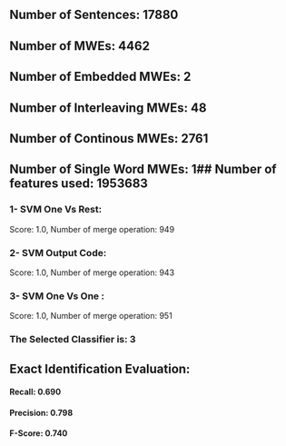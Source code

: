 ## Number of Sentences: 17880
## Number of MWEs: 4462

## Number of Embedded MWEs: 2

## Number of Interleaving MWEs: 48

## Number of Continous MWEs: 2761
## Number of Single Word MWEs: 1## Number of features used: 1953683

### 1- SVM One Vs Rest: 
Score: 1.0, Number of merge operation: 949
### 2- SVM Output Code: 
Score: 1.0, Number of merge operation: 943
### 3- SVM One Vs One : 
Score: 1.0, Number of merge operation: 951
### The Selected Classifier is: 3
## Exact Identification Evaluation: 
#### Recall: 0.690
#### Precision: 0.798
#### F-Score: 0.740
